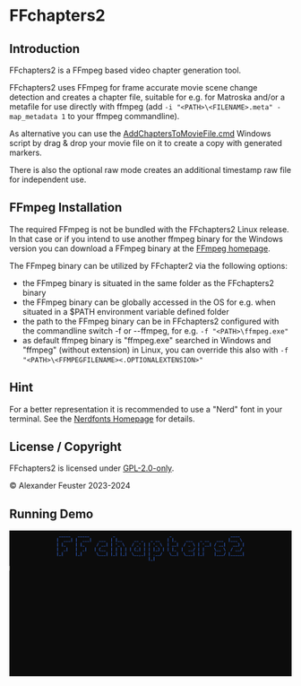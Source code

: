 # FFchapters2

## Introduction
FFchapters2 is a FFmpeg based video chapter generation tool.

FFchapters2 uses FFmpeg for frame accurate movie scene change detection and creates a chapter file, suitable for e.g. for Matroska
and/or a metafile for use directly with ffmpeg (add ```-i "<PATH>\<FILENAME>.meta" -map_metadata 1``` to your ffmpeg commandline).

As alternative you can use the [AddChaptersToMovieFile.cmd](./AddChaptersToMovieFile.cmd) Windows script by drag & drop your movie file on it to create a copy with generated markers.

There is also the optional raw mode creates an additional timestamp raw file for independent use.

## FFmpeg Installation
The required FFmpeg is not be bundled with the FFchapters2 Linux release.
In that case or if you intend to use another ffmpeg binary for the Windows version you can download a FFmpeg binary
at the [FFmpeg homepage](https://ffmpeg.org/download.html).

The FFmpeg binary can be utilized by FFchapter2 via the following options:
- the FFmpeg binary is situated in the same folder as the FFchapters2 binary
- the FFmpeg binary can be globally accessed in the OS for e.g. when situated in a $PATH environment variable defined folder
- the path to the FFmpeg binary can be in FFchapters2 configured with the commandline switch -f or --ffmpeg, for e.g. ```-f "<PATH>\ffmpeg.exe"```
- as default ffmpeg binary is "ffmpeg.exe" searched in Windows and "ffmpeg" (without extension) in Linux, you can override this also with ```-f "<PATH>\<FFMPEGFILENAME><.OPTIONALEXTENSION>"```

## Hint
For a better representation it is recommended to use a "Nerd" font in your terminal. See the [Nerdfonts Homepage](https://www.nerdfonts.com/) for details.

## License / Copyright
FFchapters2 is licensed under [GPL-2.0-only](./LICENSE).

© Alexander Feuster 2023-2024

## Running Demo
![Running Demo](./Running.gif)
